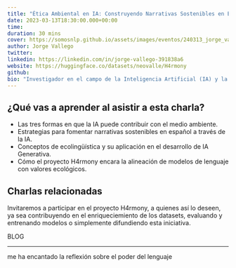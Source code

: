 ```yaml
---
title: "Ética Ambiental en IA: Construyendo Narrativas Sostenibles en Español"
date: 2023-03-13T18:30:00.000+00:00
time:
duration: 30 mins
cover: https://somosnlp.github.io/assets/images/eventos/240313_jorge_vallego.jpg
author: Jorge Vallego
twitter: 
linkedin: https://linkedin.com/in/jorge-vallego-391838a6
website: https://huggingface.co/datasets/neovalle/H4rmony
github: 
bio: "Investigador en el campo de la Inteligencia Artificial (IA) y la ecolingüística, con un enfoque especial en la integración de la ética ambiental en el desarrollo tecnológico. Su trabajo se centra en promover discursos sostenibles en la IA generativa. A través de su investigación y colaboraciones, busca crear soluciones que armonicen los modelos de lenguaje con valores ecológicos y sociales."
---
```


<EventSummary
    description="Este ponencia se centra en la intersección crítica entre la ética ambiental y el avance de la IA, con un enfoque particular en cómo podemos construir y promover narrativas sostenibles dentro del ámbito lingüístico español. A través de esta charla, exploraremos cómo los principios de la ecolingüística pueden integrarse en el desarrollo y aplicación de la IA para fomentar prácticas que no sólo respeten, sino que también promuevan la armonía con nuestro entorno. Discutiremos el proyecto H4rmony, una iniciativa sin fines de lucro, que busca alinear las capacidades de la IA con los valores ecológicos. Demostraremos, con ejemplos de modelos antes y después del H4rmony fine-tuning, el cambio hacia una narrativa más consciente del impacto ambiental."
    poster="https://somosnlp.github.io/assets/images/eventos/240313_jorge_vallego.jpg"
    video="https://www.youtube.com/embed/MJLdrXz6bSE"
    tema=7
    nivel=2
    slides=""
    notebook=""
    name="Jorge Vallego"
    website="https://huggingface.co/datasets/neovalle/H4rmony"
    twitter=""
    linkedin="linkedin.com/in/jorge-vallego-391838a6"
    github=""
    bio="Investigador en el campo de la Inteligencia Artificial (IA) y la ecolingüística, con un enfoque especial en la integración de la ética ambiental en el desarrollo tecnológico. Su trabajo se centra en promover discursos sostenibles en la IA generativa. A través de su investigación y colaboraciones, busca crear soluciones que armonicen los modelos de lenguaje con valores ecológicos y sociales."
/>

## ¿Qué vas a aprender al asistir a esta charla?
- Las tres formas en que la IA puede contribuir con el medio ambiente.
- Estrategias para fomentar narrativas sostenibles en español a través de la IA.
- Conceptos de ecolingüística y su aplicación en el desarrollo de IA Generativa.
- Cómo el proyecto H4rmony encara la alineación de modelos de lenguaje con valores ecológicos.

## Charlas relacionadas
Invitaremos a participar en el proyecto H4rmony, a quienes así lo deseen, ya sea contribuyendo en el enriqueciemiento de los datasets, evaluando y entrenando modelos o simplemente difundiendo esta iniciativa.

BLOG




---


me ha encantado la reflexión sobre el poder del lenguaje
